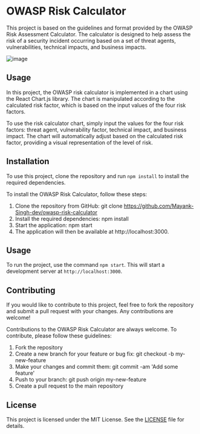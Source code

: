 # OWASP Risk Calculator

This project is based on the guidelines and format provided by the OWASP Risk Assessment Calculator. The calculator is designed to help assess the risk of a security incident occurring based on a set of threat agents, vulnerabilities, technical impacts, and business impacts.


![image](https://user-images.githubusercontent.com/114851381/227312769-bd88413e-716c-4c0a-bb28-52e8297997ba.png)


## Usage

In this project, the OWASP risk calculator is implemented in a chart using the React Chart.js library. The chart is manipulated according to the calculated risk factor, which is based on the input values of the four risk factors.

To use the risk calculator chart, simply input the values for the four risk factors: threat agent, vulnerability factor, technical impact, and business impact. The chart will automatically adjust based on the calculated risk factor, providing a visual representation of the level of risk.

## Installation

To use this project, clone the repository and run `npm install` to install the required dependencies.

To install the OWASP Risk Calculator, follow these steps:

1. Clone the repository from GitHub: git clone https://github.com/Mayank-Singh-dev/owasp-risk-calculator
2. Install the required dependencies: npm install
3. Start the application: npm start
4. The application will then be available at http://localhost:3000.

## Usage

To run the project, use the command `npm start`. This will start a development server at `http://localhost:3000`.

## Contributing

If you would like to contribute to this project, feel free to fork the repository and submit a pull request with your changes. Any contributions are welcome!

Contributions to the OWASP Risk Calculator are always welcome. To contribute, please follow these guidelines:

1. Fork the repository
2. Create a new branch for your feature or bug fix: git checkout -b my-new-feature
3. Make your changes and commit them: git commit -am 'Add some feature'
4. Push to your branch: git push origin my-new-feature
5. Create a pull request to the main repository

## License

This project is licensed under the MIT License. See the [LICENSE](LICENSE) file for details.
